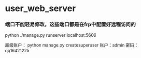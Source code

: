 # user_web_server


### 端口不能轻易修改，这些端口都是在frp中配置好远程访问的
python ./manage.py runserver  localhost:5609

超级账户：
python manage.py createsuperuser
账户：admin   密码：qq16421225


